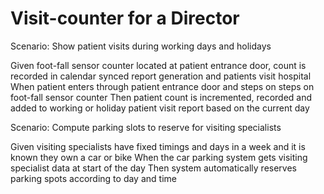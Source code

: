 # Visit-counter for a Director

Scenario: Show patient visits during working days and holidays

  Given foot-fall sensor counter located at patient
entrance door, count is recorded in calendar synced
report generation and patients visit hospital
  When patient enters through patient entrance door and steps on
steps on foot-fall sensor counter
  Then patient count is incremented, recorded and added to working
or holiday patient visit report based on the current day

Scenario: Compute parking slots to reserve for visiting specialists

  Given visiting specialists have fixed timings and days in a week
and it is known they own a car or bike
  When the car parking system gets visiting specialist data
at start of the day
  Then system automatically reserves parking spots according
to day and time
